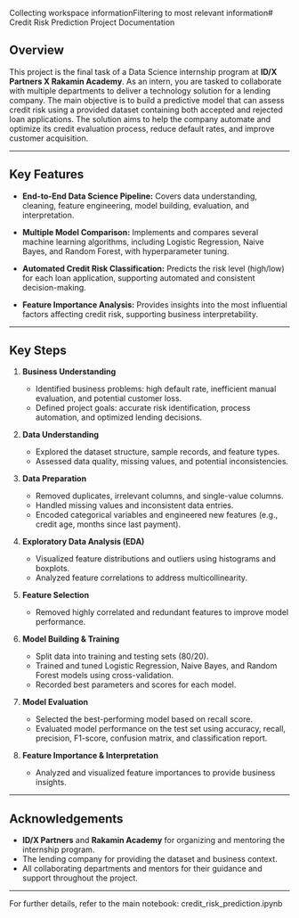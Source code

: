 Collecting workspace informationFiltering to most relevant information# Credit Risk Prediction Project Documentation

## Overview

This project is the final task of a Data Science internship program at **ID/X Partners X Rakamin Academy**. As an intern, you are tasked to collaborate with multiple departments to deliver a technology solution for a lending company. The main objective is to build a predictive model that can assess credit risk using a provided dataset containing both accepted and rejected loan applications. The solution aims to help the company automate and optimize its credit evaluation process, reduce default rates, and improve customer acquisition.

---

## Key Features

- **End-to-End Data Science Pipeline:**
  Covers data understanding, cleaning, feature engineering, model building, evaluation, and interpretation.

- **Multiple Model Comparison:**
  Implements and compares several machine learning algorithms, including Logistic Regression, Naive Bayes, and Random Forest, with hyperparameter tuning.

- **Automated Credit Risk Classification:**
  Predicts the risk level (high/low) for each loan application, supporting automated and consistent decision-making.

- **Feature Importance Analysis:**
  Provides insights into the most influential factors affecting credit risk, supporting business interpretability.

---

## Key Steps

1. **Business Understanding**
   - Identified business problems: high default rate, inefficient manual evaluation, and potential customer loss.
   - Defined project goals: accurate risk identification, process automation, and optimized lending decisions.

2. **Data Understanding**
   - Explored the dataset structure, sample records, and feature types.
   - Assessed data quality, missing values, and potential inconsistencies.

3. **Data Preparation**
   - Removed duplicates, irrelevant columns, and single-value columns.
   - Handled missing values and inconsistent data entries.
   - Encoded categorical variables and engineered new features (e.g., credit age, months since last payment).

4. **Exploratory Data Analysis (EDA)**
   - Visualized feature distributions and outliers using histograms and boxplots.
   - Analyzed feature correlations to address multicollinearity.

5. **Feature Selection**
   - Removed highly correlated and redundant features to improve model performance.

6. **Model Building & Training**
   - Split data into training and testing sets (80/20).
   - Trained and tuned Logistic Regression, Naive Bayes, and Random Forest models using cross-validation.
   - Recorded best parameters and scores for each model.

7. **Model Evaluation**
   - Selected the best-performing model based on recall score.
   - Evaluated model performance on the test set using accuracy, recall, precision, F1-score, confusion matrix, and classification report.

8. **Feature Importance & Interpretation**
   - Analyzed and visualized feature importances to provide business insights.

---

## Acknowledgements

- **ID/X Partners** and **Rakamin Academy** for organizing and mentoring the internship program.
- The lending company for providing the dataset and business context.
- All collaborating departments and mentors for their guidance and support throughout the project.

---

For further details, refer to the main notebook: credit_risk_prediction.ipynb